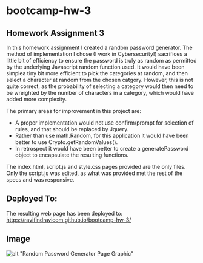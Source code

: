 # bootcamp-hw-3

## Homework Assignment 3

In this homework assignment I created a random password generator.  The method of implementation I chose (I work in Cybersecurity!) sacrifices a little bit of efficiency to ensure the password is truly as random as permitted by the underlying Javascript random function used. It would have been simplea tiny bit more efficient  to pick the categories at random, and then select a character at random from the chosen catgory. However, this is not quite correct, as the probability of selecting a category would then need to be wreighted by the number of characters in a category, which would have added more complexity. 

The  primary areas for improvement in this project are:
- A proper implementation would not use confirm/prompt for selection of rules, and that should be replaced by Jquery.
- Rather than use math.Random, for this application it would have been better to use Crypto.getRandomValues(). 
- In retrospect it would have been better to create a generatePassword object to encapsulate the resulting functions.

The index.html, script.js and style.css pages provided are the only files. Only the script.js was edited, as what was provided met the rest of the specs and was responsive.

## Deployed To:
The resulting web page has been deployed to:
https://ravifindravicom.github.io/bootcamp-hw-3/

## Image
![alt "Random Password Generator Page Graphic"](./Random_Password_Gen.png?raw=true "Raandom Password Generator")